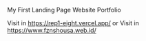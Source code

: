 My First Landing Page Website Portfolio

Visit in https://rep1-eight.vercel.app/
or
Visit in https://www.fznshousa.web.id/
